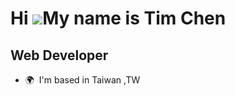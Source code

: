 Hi ![](https://user-images.githubusercontent.com/18350557/176309783-0785949b-9127-417c-8b55-ab5a4333674e.gif)My name is Tim Chen
================================================================================================================================

Web Developer
-------------

*   🌍  I'm based in Taiwan ,TW
